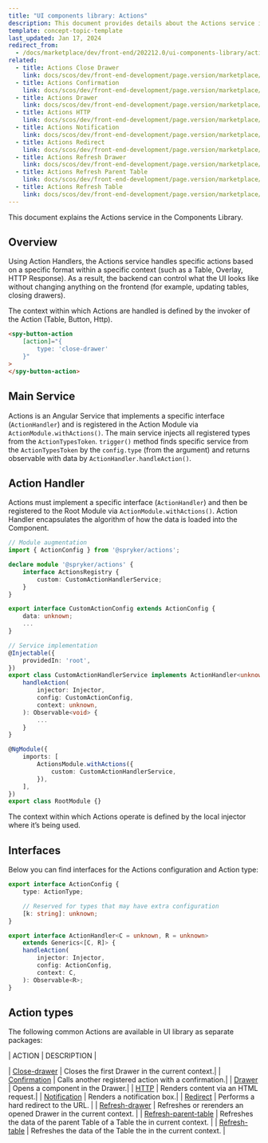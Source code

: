 ```yaml
---
title: "UI components library: Actions"
description: This document provides details about the Actions service in the Components Library.
template: concept-topic-template
last_updated: Jan 17, 2024
redirect_from:
  - /docs/marketplace/dev/front-end/202212.0/ui-components-library/actions/
related:
  - title: Actions Close Drawer
    link: docs/scos/dev/front-end-development/page.version/marketplace/ui-components-library/actions/actions-close-drawer.html
  - title: Actions Confirmation
    link: docs/scos/dev/front-end-development/page.version/marketplace/ui-components-library/actions/actions-confirmation.html
  - title: Actions Drawer
    link: docs/scos/dev/front-end-development/page.version/marketplace/ui-components-library/actions/actions-drawer.html
  - title: Actions HTTP
    link: docs/scos/dev/front-end-development/page.version/marketplace/ui-components-library/actions/actions-http.html
  - title: Actions Notification
    link: docs/scos/dev/front-end-development/page.version/marketplace/ui-components-library/actions/actions-notification.html
  - title: Actions Redirect
    link: docs/scos/dev/front-end-development/page.version/marketplace/ui-components-library/actions/actions-redirect.html
  - title: Actions Refresh Drawer
    link: docs/scos/dev/front-end-development/page.version/marketplace/ui-components-library/actions/actions-refresh-drawer.html
  - title: Actions Refresh Parent Table
    link: docs/scos/dev/front-end-development/page.version/marketplace/ui-components-library/actions/actions-refresh-parent-table.html
  - title: Actions Refresh Table
    link: docs/scos/dev/front-end-development/page.version/marketplace/ui-components-library/actions/actions-refresh-table.html
---
```


This document explains the Actions service in the Components Library.

## Overview

Using Action Handlers, the Actions service handles specific actions based on a specific format within a specific context (such as a Table, Overlay, HTTP Response).
As a result, the backend can control what the UI looks like without changing anything on the frontend (for example, updating tables, closing drawers).

The context within which Actions are handled is defined by the invoker of the Action (Table, Button, Http).

```html
<spy-button-action
    [action]="{
        type: 'close-drawer'
    }"
>
</spy-button-action>
```

## Main Service

Actions is an Angular Service that implements a specific interface (`ActionHandler`) and is registered in the Action Module via `ActionModule.withActions()`.
The main service injects all registered types from the `ActionTypesToken`.
`trigger()` method finds specific service from the `ActionTypesToken` by the `config.type` (from the argument) and returns observable with data by `ActionHandler.handleAction()`.

## Action Handler

Actions must implement a specific interface (`ActionHandler`) and then be registered to the Root Module via `ActionModule.withActions()`.
Action Handler encapsulates the algorithm of how the data is loaded into the Component.

```ts
// Module augmentation
import { ActionConfig } from '@spryker/actions';

declare module '@spryker/actions' {
    interface ActionsRegistry {
        custom: CustomActionHandlerService;
    }
}

export interface CustomActionConfig extends ActionConfig {
    data: unknown;
    ...
}

// Service implementation
@Injectable({
    providedIn: 'root',
})
export class CustomActionHandlerService implements ActionHandler<unknown, void> {
    handleAction(
        injector: Injector,
        config: CustomActionConfig,
        context: unknown,
    ): Observable<void> {
        ...
    }
}

@NgModule({
    imports: [
        ActionsModule.withActions({
            custom: CustomActionHandlerService,
        }),
    ],
})
export class RootModule {}
```

The context within which Actions operate is defined by the local injector where it’s being used.

## Interfaces

Below you can find interfaces for the Actions configuration and Action type:

```ts
export interface ActionConfig {
    type: ActionType;

    // Reserved for types that may have extra configuration
    [k: string]: unknown;
}

export interface ActionHandler<C = unknown, R = unknown>
    extends Generics<[C, R]> {
    handleAction(
        injector: Injector,
        config: ActionConfig,
        context: C,
    ): Observable<R>;
}
```

## Action types

The following common Actions are available in UI library as separate packages:

| ACTION | DESCRIPTION |

| [Close-drawer](/docs/scos/dev/front-end-development/{{page.version}}/marketplace/ui-components-library/actions/actions-close-drawer.html)  | Closes the first Drawer in the current context.|
| [Confirmation](/docs/scos/dev/front-end-development/{{page.version}}/marketplace/ui-components-library/actions/actions-confirmation.html)  | Calls another registered action with a confirmation.|
| [Drawer](/docs/scos/dev/front-end-development/{{page.version}}/marketplace/ui-components-library/actions/actions-drawer.html)  | Opens a component in the Drawer.|
| [HTTP](/docs/scos/dev/front-end-development/{{page.version}}/marketplace/ui-components-library/actions/actions-http.html)  | Renders content via an HTML request.|
| [Notification](/docs/scos/dev/front-end-development/{{page.version}}/marketplace/ui-components-library/actions/actions-notification.html)  | Renders a notification box.|
| [Redirect](/docs/scos/dev/front-end-development/{{page.version}}/marketplace/ui-components-library/actions/actions-redirect.html) |  Performs a hard redirect to the URL.  |
| [Refresh-drawer](/docs/scos/dev/front-end-development/{{page.version}}/marketplace/ui-components-library/actions/actions-refresh-drawer.html)  | Refreshes or rerenders an opened Drawer in the current context.  |
| [Refresh-parent-table](/docs/scos/dev/front-end-development/{{page.version}}/marketplace/ui-components-library/actions/actions-refresh-parent-table.html) | Refreshes the data of the parent Table of a Table the in current context. |
| [Refresh-table](/docs/scos/dev/front-end-development/{{page.version}}/marketplace/ui-components-library/actions/actions-refresh-table.html) |  Refreshes the data of the Table the in the current context.  |
